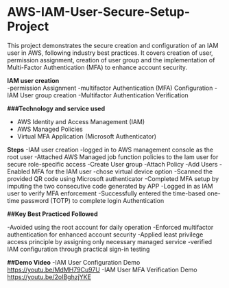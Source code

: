 # AWS-IAM-User-Secure-Setup-Project
This project demonstrates the secure creation and configuration of an IAM user in AWS, following industry best practices. It covers creation of user, permission assignment, creation of user group  and the implementation of Multi-Factor Authentication (MFA) to enhance account security. 

**IAM user creation**  
-permission Assignment 
-multifactor Authentication (MFA) Configuration
-IAM User group creation 
-Multifactor Authentication Verification

**###Technology and service used** 
 
- AWS Identity and Access Management (IAM)
- AWS Managed Policies 
- Virtual MFA Application (Microsoft Authenticator)

**Steps**
-IAM user creation 
-logged in to AWS management console as the root user 
-Attached AWS Managed job function policies to the Iam user for secure role-specific access
-Create User group
-Attach Policy
-Add Users
-Enabled MFA for the IAM user
-chose virtual device option 
-Scanned the provided QR code using Microsoft  authenticator
-Completed MFA setup by imputing the two consecutive code generated by APP
-Logged in as IAM user to verify MFA enforcement 
-Successfully entered the time-based one-time password (TOTP) to complete login Authentication


**##Key Best Practiced Followed**

-Avoided using the root account for daily operation
-Enforced multifactor authentication for enhanced account security 
-Applied least privilege access principle by assigning only necessary managed service
-verified IAM configuration through practical sign-in testing  

**##Demo Video**
-IAM User Configuration Demo  https://youtu.be/MdMH79Cu97U
-IAM User  MFA Verification Demo  https://youtu.be/2oIBghzjYKE

###

